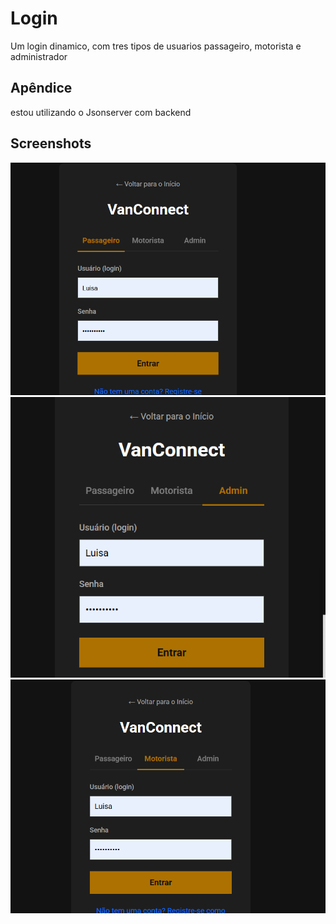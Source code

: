 
# Login 


Um login dinamico, com tres tipos de usuarios
passageiro, motorista e administrador


## Apêndice

estou utilizando o Jsonserver com backend

## Screenshots

![App Screenshot](print.png)
![App Screenshot](print1.png)
![App Screenshot](print2.png)


